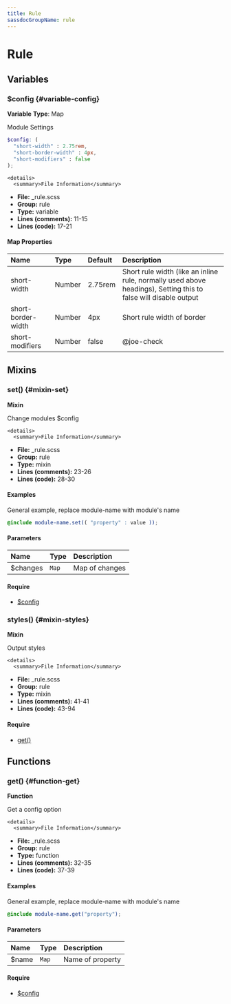 ```yaml
---
title: Rule
sassdocGroupName: rule
---
```



# Rule





## Variables




<div class="sassdoc-item-header">

###  $config {#variable-config}

  <div class="sassdoc-item-header__labels">
    <span class="tag tag--primary"><strong>Variable</strong></span> <span class="tag"><strong>Type</strong>: Map</span>
  </div>

</div>

  

Module Settings
    
    

``` scss
$config: (
  "short-width" : 2.75rem,
  "short-border-width" : 4px,
  "short-modifiers" : false
);
```
  

    <details>
      <summary>File Information</summary>
- **File:** _rule.scss
- **Group:** rule
- **Type:** variable
- **Lines (comments):** 11-15
- **Lines (code):** 17-21
    </details>
    

#### Map Properties


|Name|Type|Default|Description|
|:--|:--|:--|:--|
|short-width|Number|2.75rem|Short rule width (like an inline rule, normally used above headings), Setting this to false will disable output|
|short-border-width|Number|4px|Short rule width of border|
|short-modifiers|Number|false|@joe-check|

    
  

## Mixins




<div class="sassdoc-item-header">

###  set() {#mixin-set}

  <div class="sassdoc-item-header__labels">
    <span class="tag tag--primary"><strong>Mixin</strong></span>
  </div>

</div>

  

Change modules $config
    
    

    <details>
      <summary>File Information</summary>
- **File:** _rule.scss
- **Group:** rule
- **Type:** mixin
- **Lines (comments):** 23-26
- **Lines (code):** 28-30
    </details>
    

#### Examples

General example, replace module-name with module's name      


``` scss
@include module-name.set(( "property" : value ));
```
  

      

#### Parameters


|Name|Type|Description|
|:--|:--|:--|
|$changes|`Map`|Map of changes|

    

#### Require

- [$config](/sass/components/accordion/#variable-config)
  


<div class="sassdoc-item-header">

###  styles() {#mixin-styles}

  <div class="sassdoc-item-header__labels">
    <span class="tag tag--primary"><strong>Mixin</strong></span>
  </div>

</div>

  

Output styles
    
    

    <details>
      <summary>File Information</summary>
- **File:** _rule.scss
- **Group:** rule
- **Type:** mixin
- **Lines (comments):** 41-41
- **Lines (code):** 43-94
    </details>
    

#### Require

- [get()](/sass/components/accordion/#function-get)
  
  

## Functions




<div class="sassdoc-item-header">

###  get() {#function-get}

  <div class="sassdoc-item-header__labels">
    <span class="tag tag--primary"><strong>Function</strong></span>
  </div>

</div>

  

Get a config option
    
    

    <details>
      <summary>File Information</summary>
- **File:** _rule.scss
- **Group:** rule
- **Type:** function
- **Lines (comments):** 32-35
- **Lines (code):** 37-39
    </details>
    

#### Examples

General example, replace module-name with module's name      


``` scss
@include module-name.get("property");
```
  

      

#### Parameters


|Name|Type|Description|
|:--|:--|:--|
|$name|`Map`|Name of property|

    

#### Require

- [$config](/sass/components/accordion/#variable-config)
  
  
  